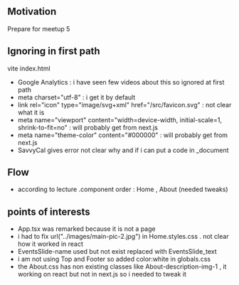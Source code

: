 <h2>Motivation</h2>
Prepare for meetup 5



<h2>Ignoring in first path</h2>
vite index.html
<ul>
<li>Google Analytics : i have seen few videos about this so ignored at first path</li>
<li>meta charset="utf-8" : i get it by default</li>
<li>link rel="icon" type="image/svg+xml" href="/src/favicon.svg" : not clear what it is</li>
<li>meta
      name="viewport"
      content="width=device-width, initial-scale=1, shrink-to-fit=no" : will probably get from next.js</li>
<li>meta name="theme-color" content="#000000" : will probably get from next.js</li>  
<li>SavvyCal gives error not clear why and if i can put a code in _document</li> 
</ul>

<h2>Flow</h2>
<ul>
<li>according to lecture .component order : Home , About (needed tweaks) </li>
</ul>

<h2>points of interests</h2>
<ul>
<li>App.tsx was remarked because it is not a page</li>
<li>i had to fix url("../images/main-pic-2.jpg") in Home.styles.css . not clear how it worked in react</li>
<li>EventsSlide-name used but not exist replaced with EventsSlide_text</li>
<li>i am not using Top and Footer so added color:white in globals.css</li>
<li>the About.css has non existing classes like About-description-img-1 , it working on react but not in next.js so i needed to tweak it</li>
</ul>
